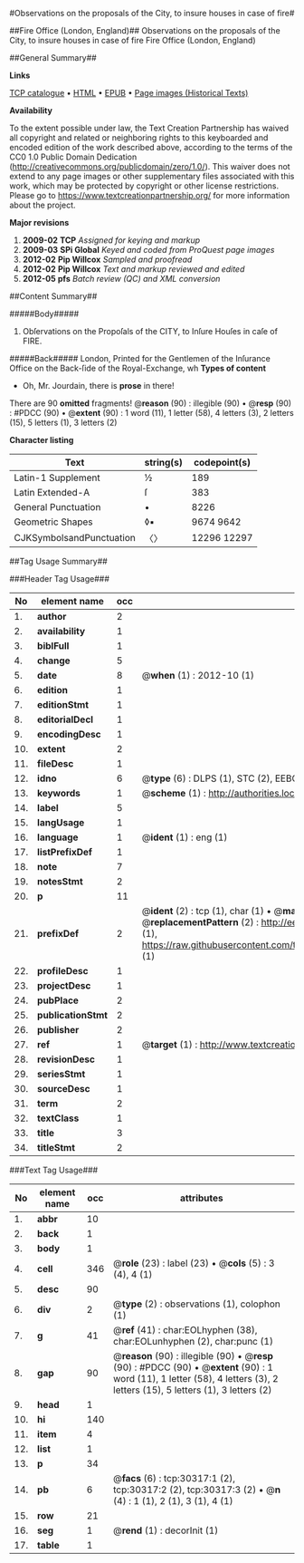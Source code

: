 #Observations on the proposals of the City, to insure houses in case of fire#

##Fire Office (London, England)##
Observations on the proposals of the City, to insure houses in case of fire
Fire Office (London, England)

##General Summary##

**Links**

[TCP catalogue](http://www.ota.ox.ac.uk/tcp/)  • 
[HTML](http://tei.it.ox.ac.uk/tcp/Texts-HTML/free/A53/A53170.html)  • 
[EPUB](http://tei.it.ox.ac.uk/tcp/Texts-EPUB/free/A53/A53170.epub) • 
[Page images (Historical Texts)](https://historicaltexts.jisc.ac.uk/eebo-99825925e)

**Availability**

To the extent possible under law, the Text Creation Partnership has waived all copyright and related or neighboring rights to this keyboarded and encoded edition of the work described above, according to the terms of the CC0 1.0 Public Domain Dedication (http://creativecommons.org/publicdomain/zero/1.0/). This waiver does not extend to any page images or other supplementary files associated with this work, which may be protected by copyright or other license restrictions. Please go to https://www.textcreationpartnership.org/ for more information about the project.

**Major revisions**

1. __2009-02__ __TCP__ *Assigned for keying and markup*
1. __2009-03__ __SPi Global__ *Keyed and coded from ProQuest page images*
1. __2012-02__ __Pip Willcox__ *Sampled and proofread*
1. __2012-02__ __Pip Willcox__ *Text and markup reviewed and edited*
1. __2012-05__ __pfs__ *Batch review (QC) and XML conversion*

##Content Summary##

#####Body#####

1. Obſervations on the Propoſals of the CITY, to Inſure Houſes in caſe of FIRE.

#####Back#####
London, Printed for the Gentlemen of the Inſurance Office on the Back-ſide of the Royal-Exchange, wh
**Types of content**

  * Oh, Mr. Jourdain, there is **prose** in there!

There are 90 **omitted** fragments! 
 @__reason__ (90) : illegible (90)  •  @__resp__ (90) : #PDCC (90)  •  @__extent__ (90) : 1 word (11), 1 letter (58), 4 letters (3), 2 letters (15), 5 letters (1), 3 letters (2)

**Character listing**


|Text|string(s)|codepoint(s)|
|---|---|---|
|Latin-1 Supplement|½|189|
|Latin Extended-A|ſ|383|
|General Punctuation|•|8226|
|Geometric Shapes|◊▪|9674 9642|
|CJKSymbolsandPunctuation|〈〉|12296 12297|

##Tag Usage Summary##

###Header Tag Usage###

|No|element name|occ|attributes|
|---|---|---|---|
|1.|__author__|2||
|2.|__availability__|1||
|3.|__biblFull__|1||
|4.|__change__|5||
|5.|__date__|8| @__when__ (1) : 2012-10 (1)|
|6.|__edition__|1||
|7.|__editionStmt__|1||
|8.|__editorialDecl__|1||
|9.|__encodingDesc__|1||
|10.|__extent__|2||
|11.|__fileDesc__|1||
|12.|__idno__|6| @__type__ (6) : DLPS (1), STC (2), EEBO-CITATION (1), PROQUEST (1), VID (1)|
|13.|__keywords__|1| @__scheme__ (1) : http://authorities.loc.gov/ (1)|
|14.|__label__|5||
|15.|__langUsage__|1||
|16.|__language__|1| @__ident__ (1) : eng (1)|
|17.|__listPrefixDef__|1||
|18.|__note__|7||
|19.|__notesStmt__|2||
|20.|__p__|11||
|21.|__prefixDef__|2| @__ident__ (2) : tcp (1), char (1)  •  @__matchPattern__ (2) : ([0-9\-]+):([0-9IVX]+) (1), (.+) (1)  •  @__replacementPattern__ (2) : http://eebo.chadwyck.com/downloadtiff?vid=$1&page=$2 (1), https://raw.githubusercontent.com/textcreationpartnership/Texts/master/tcpchars.xml#$1 (1)|
|22.|__profileDesc__|1||
|23.|__projectDesc__|1||
|24.|__pubPlace__|2||
|25.|__publicationStmt__|2||
|26.|__publisher__|2||
|27.|__ref__|1| @__target__ (1) : http://www.textcreationpartnership.org/docs/. (1)|
|28.|__revisionDesc__|1||
|29.|__seriesStmt__|1||
|30.|__sourceDesc__|1||
|31.|__term__|2||
|32.|__textClass__|1||
|33.|__title__|3||
|34.|__titleStmt__|2||


###Text Tag Usage###

|No|element name|occ|attributes|
|---|---|---|---|
|1.|__abbr__|10||
|2.|__back__|1||
|3.|__body__|1||
|4.|__cell__|346| @__role__ (23) : label (23)  •  @__cols__ (5) : 3 (4), 4 (1)|
|5.|__desc__|90||
|6.|__div__|2| @__type__ (2) : observations (1), colophon (1)|
|7.|__g__|41| @__ref__ (41) : char:EOLhyphen (38), char:EOLunhyphen (2), char:punc (1)|
|8.|__gap__|90| @__reason__ (90) : illegible (90)  •  @__resp__ (90) : #PDCC (90)  •  @__extent__ (90) : 1 word (11), 1 letter (58), 4 letters (3), 2 letters (15), 5 letters (1), 3 letters (2)|
|9.|__head__|1||
|10.|__hi__|140||
|11.|__item__|4||
|12.|__list__|1||
|13.|__p__|34||
|14.|__pb__|6| @__facs__ (6) : tcp:30317:1 (2), tcp:30317:2 (2), tcp:30317:3 (2)  •  @__n__ (4) : 1 (1), 2 (1), 3 (1), 4 (1)|
|15.|__row__|21||
|16.|__seg__|1| @__rend__ (1) : decorInit (1)|
|17.|__table__|1||
